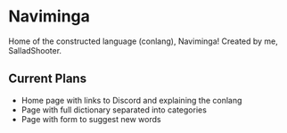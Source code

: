 # Naviminga

Home of the constructed language (conlang), Naviminga! Created by me, SalladShooter.

## Current Plans

- Home page with links to Discord and explaining the conlang
- Page with full dictionary separated into categories
- Page with form to suggest new words

